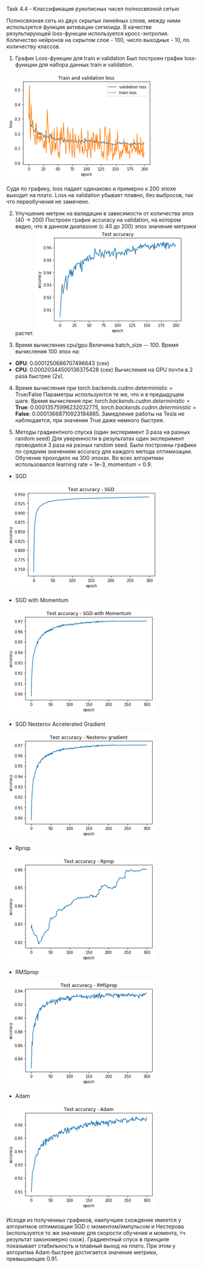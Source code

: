 Task 4.4 - Классификация рукописных чисел полносвязной сетью

Полносвязная сеть из двух скрытых линейных слоев, между ними используется функция активации сигмоида.
В качестве результирующей loss-функции используется кросс-энтропия.
Количество нейронов на скрытом слое - 100, число выходных - 10, по количеству классов.

[//]: # (Image References)
[image1]: ./img/loss.png "Loss"

[//]: # (Image References)
[image2]: ./img/acc.png "Accuracy"

[//]: # (Image References)
[image3]: ./img/sgd.png "SGD"

[//]: # (Image References)
[image4]: ./img/sgd_moment.png "SGD with Momentum"

[//]: # (Image References)
[image5]: ./img/sgd_nesterov.png "Nesterov Momentum"

[//]: # (Image References)
[image6]: ./img/rprop.png "Rprop"

[//]: # (Image References)
[image7]: ./img/rmsprop.png "RMSprop"

[//]: # (Image References)
[image8]: ./img/adam.png "Adam"


1. График Loss-функции для train и validation 
Был построен график loss-функции для набора данных train и validation.

![alt text][image1]

Судя по графику, loss падает одинаково и примерно к 200 эпохе выходит на плато.
Loss на validation убывает плавно, без выбросов, так что переобучения не замечено.

2. Улучшение метрик на валидации в зависимости от количества эпох (40 -> 200) 
Построен график accuracy на validation, на котором видно, что в данном диапазоне (с 40 до 200)
эпох значение метрики растет.
![alt text][image2]

3. Время вычисления cpu/gpu
Величина batch_size -- 100.
Время вычисления 100 эпох на:
 - **GPU**: 0.0001250686707496643  (сек)
 - **CPU**: 0.00020344500136375428 (сек)
Вычисления на GPU почти в 2 раза быстрее (2х).

4. Время вычисления при torch.backends.cudnn.deterministic = True/False
Параметры используются те же, что и в предыдущем шаге.
Время вычисления при: 
*torch.backends.cudnn.deterministic* = **True**: 0.00013575996232032775,
*torch.backends.cudnn.deterministic* = **False**: 0.00013668710923194885.
Замедление работы на Tesla не наблюдается, при значении True даже немного быстрее.

5. Методы градиентного спуска (один эксперимент 3 раза на разных random seed)
Для уверенности в результатах один эксперимент проводился 3 раза на разных random seed.
Были построены графики по средним значениям accuracy для каждого метода оптимизации.
Обучение проходило на 300 эпохах. Во всех алгоритмах использовался learning rate = 1e-3, momentum = 0.9.

 - SGD

![alt text][image3]

 - SGD with Momentum 

![alt text][image4]

 - SGD Nesterov Accelerated Gradient

![alt text][image5]

 - Rprop

![alt text][image6]

 - RMSprop

![alt text][image7]

 - Adam

![alt text][image8]

Исходя из полученных графиков, наилучшее схождение имеется у алгоритмов оптимизации SGD с моментом/импульсом и Нестерова (используется то же значение для скорости обучения и момента, тч результат закономерно схож). Градиентный спуск в принципе показывает стабильность и плавный выход на плато. При этом у алгоритма Adam быстрее достигается значение метрики, превышающее 0.91.
